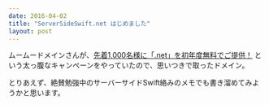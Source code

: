```yaml
---
date: 2016-04-02
title: "ServerSideSwift.net はじめました"
layout: post
---
```


ムームードメインさんが、[先着1,000名様に「.net」を初年度無料でご提供！](https://muumuu-domain.com/?mode=info&amp;id=3242) という太っ腹なキャンペーンをやっていたので、思いつきで取ったドメイン。

とりあえず、絶賛勉強中のサーバーサイドSwift絡みのメモでも書き溜めてみようかと思います。
